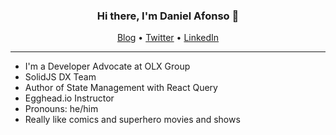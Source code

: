 
<h3 align="center"> Hi there, I'm Daniel Afonso 👋</h3>

<p align="center">
  <a href="https://www.danieljcafonso.com/">Blog</a> •
  <a href="https://twitter.com/intent/follow?screen_name=danieljcafonso&tw_p=followbutton">Twitter</a> •
  <a href="https://www.linkedin.com/in/daniel-afonso-523a13155/">LinkedIn</a>
</p>

---

- I'm a Developer Advocate at OLX Group
- SolidJS DX Team
- Author of State Management with React Query
- Egghead.io Instructor
- Pronouns: he/him
- Really like comics and superhero movies and shows





